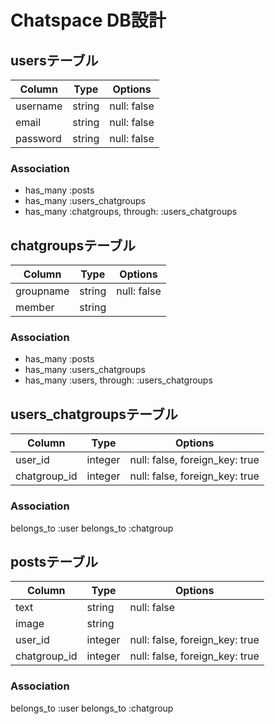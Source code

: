# Chatspace DB設計
## usersテーブル
|Column|Type|Options|
|------|----|-------|
|username|string|null: false|
|email|string|null: false|
|password|string|null: false|
### Association
- has_many :posts
- has_many :users_chatgroups
- has_many :chatgroups, through:  :users_chatgroups

## chatgroupsテーブル
|Column|Type|Options|
|------|----|-------|
|groupname|string|null: false|
|member|string||
### Association
- has_many :posts
- has_many :users_chatgroups
- has_many :users, through:  :users_chatgroups

## users_chatgroupsテーブル
|Column|Type|Options|
|------|----|-------|
|user_id|integer|null: false, foreign_key: true|
|chatgroup_id|integer|null: false, foreign_key: true|
### Association
belongs_to :user
belongs_to :chatgroup

## postsテーブル
|Column|Type|Options|
|------|----|-------|
|text|string|null: false|
|image|string||
|user_id|integer|null: false, foreign_key: true|
|chatgroup_id|integer|null: false, foreign_key: true|
### Association
belongs_to :user
belongs_to :chatgroup
